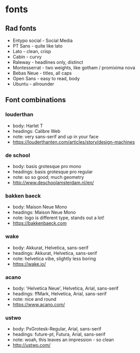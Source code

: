# fonts
## Rad fonts
- Entypo social - Social Media
- PT Sans - quite like lato
- Lato - clean, crisp
- Cabin - curvy
- Raleway - headlines only, distinct
- Montesserrat - two weights, like gotham / promixima nova
- Bebas Neue - titles, all caps
- Open Sans - easy to read, body
- Ubuntu - allrounder

## Font combinations
### louderthan
- body: Harlet T
- headings: Calibre Web
- note: very sans-serif and up in your face
- https://louderthanten.com/articles/story/design-machines

### de school
- body: basis grotesque pro mono
- headings: basis grotesque pro regular
- note: so so good; much geometry
- http://www.deschoolamsterdam.nl/en/

### bakken baeck
- body: Maison Neue Mono
- headings: Maison Neue Mono
- note: logo is different type, stands out a lot!
- https://bakkenbaeck.com

### wake
- body: Akkurat, Helvetica, sans-serif
- headings: Akkurat, Helvetica, sans-serif
- note: helvetica vibe, slightly less boring
- https://wake.io/

### acano
- body: 'Helvetica Neue', Helvetica, Arial, sans-serif
- headings: ffMark, Helvetica, Arial, sans-serif
- note: nice and round
- https://www.acano.com/

### ustwo
- body: PxGrotesk-Regular, Arial, sans-serif
- headings: future-pt, Futura, Arial, sans-serif
- note: woah, this leaves an impression - so clean
- http://ustwo.com/
